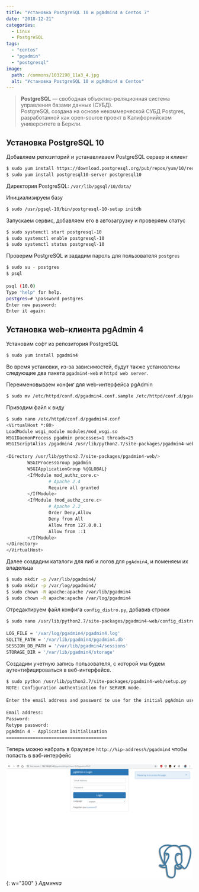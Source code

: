 ```yaml
---
title: "Установка PostgreSQL 10 и pgAdmin4 в Centos 7"
date: "2018-12-21"
categories: 
  - Linux
  - PostgreSQL
tags: 
  - "centos"
  - "pgadmin"
  - "postgresql"
image:
  path: /commons/1032198_11a3_4.jpg
  alt: "Установка PostgreSQL 10 и pgAdmin4 в Centos"
---
```


> **PostgreSQL** — свободная объектно-реляционная система управления базами данных (СУБД).  
> PostgreSQL создана на основе некоммерческой СУБД Postgres, разработанной как open-source проект в Калифорнийском университете в Беркли.

## Установка PostgreSQL 10

Добавляем репозиторий и устанавливаем PostgreSQL сервер и клиент

```sh
$ sudo yum install https://download.postgresql.org/pub/repos/yum/10/redhat/rhel-7-x86_64/pgdg-redhat10-10-1.noarch.rpm
$ sudo yum install postgresql10-server postgresql10
```

Директория PostgreSQL: `/var/lib/pgsql/10/data/`

Инициализируем базу

```sh
$ sudo /usr/pgsql-10/bin/postgresql-10-setup initdb
```

Запускаем сервис, добавляем его в автозагрузку и проверяем статус

```sh
$ sudo systemctl start postgresql-10
$ sudo systemctl enable postgresql-10
$ sudo systemctl status postgresql-10
```

Проверим PostgreSQL и зададим пароль для пользователя `postgres`

```sh
$ sudo su - postgres
$ psql

psql (10.0)
Type "help" for help.
postgres=# \password postgres
Enter new password:
Enter it again:
```

## Установка web-клиента pgAdmin 4

Установим софт из репозитория PostgreSQL

```sh
$ sudo yum install pgadmin4
```

Во время установки, из-за зависимостей, будут также установлены следующие два пакета `pgadmin4-web` и `httpd web server`.

Переименовываем конфиг для web-интерфейса pgAdmin

```sh
$ sudo mv /etc/httpd/conf.d/pgadmin4.conf.sample /etc/httpd/conf.d/pgadmin4.conf
```

Приводим файл к виду

```sh
$ sudo nano /etc/httpd/conf.d/pgadmin4.conf
<VirtualHost *:80>
LoadModule wsgi_module modules/mod_wsgi.so
WSGIDaemonProcess pgadmin processes=1 threads=25
WSGIScriptAlias /pgadmin4 /usr/lib/python2.7/site-packages/pgadmin4-web/pgAdmin4.wsgi

<Directory /usr/lib/python2.7/site-packages/pgadmin4-web/>
        WSGIProcessGroup pgadmin
        WSGIApplicationGroup %{GLOBAL}
        <IfModule mod_authz_core.c>
                # Apache 2.4
                Require all granted
        </IfModule>
        <IfModule !mod_authz_core.c>
                # Apache 2.2
                Order Deny,Allow
                Deny from All
                Allow from 127.0.0.1
                Allow from ::1
        </IfModule>
</Directory>
</VirtualHost>
```

Далее создадим каталоги для либ и логов для `pgAdmin4`, и поменяем их владельца

```sh
$ sudo mkdir -p /var/lib/pgadmin4/
$ sudo mkdir -p /var/log/pgadmin4/
$ sudo chown -R apache:apache /var/lib/pgadmin4
$ sudo chown -R apache:apache /var/log/pgadmin4
```

Отредактируем файл конфига `config_distro.py`, добавив строки

```sh
$ sudo nano /usr/lib/python2.7/site-packages/pgadmin4-web/config_distro.py

LOG_FILE = '/var/log/pgadmin4/pgadmin4.log'
SQLITE_PATH = '/var/lib/pgadmin4/pgadmin4.db'
SESSION_DB_PATH = '/var/lib/pgadmin4/sessions'
STORAGE_DIR = '/var/lib/pgadmin4/storage'
```

Создадим учетную запись пользователя, с которой мы будем аутентифицироваться в веб-интерфейсе.

```sh
$ sudo python /usr/lib/python2.7/site-packages/pgadmin4-web/setup.py
NOTE: Configuration authentication for SERVER mode.

Enter the email address and password to use for the initial pgAdmin user account:

Email address:
Password:
Retype password:
pgAdmin 4 - Application Initialisation
======================================
```

Теперь можно набрать в браузере `http://%ip-address%/pgadmin4` чтобы попасть в вэб-интерфейс

![](/assets/img/posts/2018/12/21/PgAdmin4-Login.png){: w="300" }
_Админка_